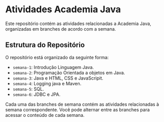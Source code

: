 # Atividades Academia Java

Este repositório contém as atividades relacionadas a Academia Java, organizadas em branches de acordo com a semana.

## Estrutura do Repositório

O repositório está organizado da seguinte forma:

- `semana-1`: Introdução Linguagem Java.
- `semana-2`: Programação Orientada a objetos em Java.
- `semana-3`: Java e HTML, CSS e JavaScripit.
- `semana-4`: Logging java e Maven.
- `semana-5`: SQL.
- `semana-6`: JDBC e JPA.

Cada uma das branches de semana contém as atividades relacionadas à semana correspondente. Você pode alternar entre as branches para acessar o conteúdo de cada semana.
